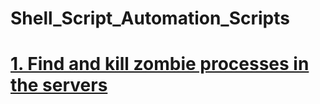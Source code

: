 # Shell_Script_Automation_Scripts

<h1><a href="https://github.com/NAGA222/Shell_Script_Automation_Scripts/blob/fb10799618d4b38a07acaa5c779907000a0e105f/Find_and%20_kill_all_the%20_zombie%20_processes.sh" target="_blank">1. Find and kill zombie processes in the servers</a></h1>
